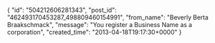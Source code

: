  {
   "id": "504212606281343",
   "post_id": "462493170453287_498809460154991",
   "from_name": "Beverly Berta Braakschmack",
   "message": "You register a Business Name as a corporation",
   "created_time": "2013-04-18T19:17:30+0000"
 }
